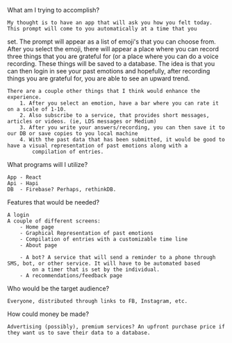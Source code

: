 
What am I trying to accomplish?

    My thought is to have an app that will ask you how you felt today. This prompt will come to you automatically at a time that you
 set. The prompt will appear as a list of emoji's that you can choose from. After you select the emoji, there will appear a place where
 you can record three things that you are grateful for (or a place where you can do a voice recording. These things will be saved to a
 database. The idea is that you can then login in see your past emotions and hopefully, after recording things you are grateful for, you
 are able to see an upward trend.

    There are a couple other things that I think would enhance the experience.
        1. After you select an emotion, have a bar where you can rate it on a scale of 1-10.
        2. Also subscribe to a service, that provides short messages, articles or videos. (ie, LDS messages or Medium)
        3. After you write your answers/recording, you can then save it to our DB or save copies to you local machine
        4. With the past data that has been submitted, it would be good to have a visual representation of past emotions along with a
            compilation of entries.

What programs will I utilize?

    App - React
    Api - Hapi
    DB  - Firebase? Perhaps, rethinkDB.

Features that would be needed?

    A login
    A couple of different screens:
        - Home page
        - Graphical Representation of past emotions
        - Compilation of entries with a customizable time line
        - About page

        - A bot? A service that will send a reminder to a phone through SMS, bot, or other service. It will have to be automated based
            on a timer that is set by the individual.
        - A recommendations/feedback page

Who would be the target audience?

    Everyone, distributed through links to FB, Instagram, etc.

How could money be made?

    Advertising (possibly), premium services? An upfront purchase price if they want us to save their data to a database.
